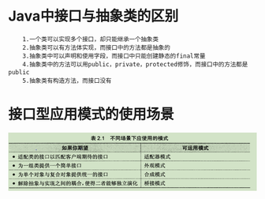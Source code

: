 # Java中接口与抽象类的区别

        1.一个类可以实现多个接口，却只能继承一个抽象类
        2.抽象类可以有方法体实现，而接口中的方法都是抽象的
        3.抽象类中可以声明和使用字段，而接口中只能创建静态的final常量
        4.抽象类中的方法可以用public，private，protected修饰，而接口中的方法都是public
        5.抽象类有构造方法，而接口没有

# 接口型应用模式的使用场景
![](./picture/interface_model_use_case.png)